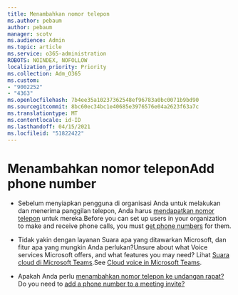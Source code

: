 ```yaml
---
title: Menambahkan nomor telepon
ms.author: pebaum
author: pebaum
manager: scotv
ms.audience: Admin
ms.topic: article
ms.service: o365-administration
ROBOTS: NOINDEX, NOFOLLOW
localization_priority: Priority
ms.collection: Adm_O365
ms.custom:
- "9002252"
- "4363"
ms.openlocfilehash: 7b4ee35a10237362548ef96783a0bc0071b9bd90
ms.sourcegitcommit: 8bc60ec34bc1e40685e3976576e04a2623f63a7c
ms.translationtype: MT
ms.contentlocale: id-ID
ms.lasthandoff: 04/15/2021
ms.locfileid: "51822422"
---
```

# <a name="add-phone-number"></a><span data-ttu-id="735dd-102">Menambahkan nomor telepon</span><span class="sxs-lookup"><span data-stu-id="735dd-102">Add phone number</span></span>

- <span data-ttu-id="735dd-103">Sebelum menyiapkan pengguna di organisasi Anda untuk melakukan dan menerima panggilan telepon, Anda harus [mendapatkan nomor telepon](https://docs.microsoft.com/MicrosoftTeams/manage-phone-numbers-for-your-organization/) untuk mereka.</span><span class="sxs-lookup"><span data-stu-id="735dd-103">Before you can set up users in your organization to make and receive phone calls, you must [get phone numbers](https://docs.microsoft.com/MicrosoftTeams/manage-phone-numbers-for-your-organization/) for them.</span></span>

- <span data-ttu-id="735dd-104">Tidak yakin dengan layanan Suara apa yang ditawarkan Microsoft, dan fitur apa yang mungkin Anda perlukan?</span><span class="sxs-lookup"><span data-stu-id="735dd-104">Unsure about what Voice services Microsoft offers, and what features you may need?</span></span> <span data-ttu-id="735dd-105">Lihat [Suara cloud di Microsoft Teams](https://docs.microsoft.com/MicrosoftTeams/cloud-voice-landing-page).</span><span class="sxs-lookup"><span data-stu-id="735dd-105">See [Cloud voice in Microsoft Teams](https://docs.microsoft.com/MicrosoftTeams/cloud-voice-landing-page).</span></span>

- <span data-ttu-id="735dd-106">Apakah Anda perlu [menambahkan nomor telepon ke undangan rapat?](https://docs.microsoft.com/MicrosoftTeams/set-the-phone-numbers-included-on-invites-in-teams)</span><span class="sxs-lookup"><span data-stu-id="735dd-106">Do you need to [add a phone number to a meeting invite?](https://docs.microsoft.com/MicrosoftTeams/set-the-phone-numbers-included-on-invites-in-teams)</span></span>
